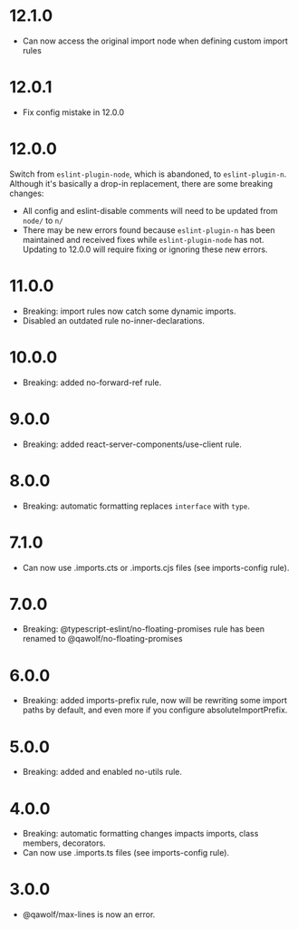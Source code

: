 # 12.1.0

- Can now access the original import node when defining custom import rules

# 12.0.1

- Fix config mistake in 12.0.0

# 12.0.0

Switch from `eslint-plugin-node`, which is abandoned, to `eslint-plugin-n`. Although it's basically a drop-in replacement, there are some breaking changes:

- All config and eslint-disable comments will need to be updated from `node/` to `n/`
- There may be new errors found because `eslint-plugin-n` has been maintained and received fixes while `eslint-plugin-node` has not. Updating to 12.0.0 will require fixing or ignoring these new errors.

# 11.0.0

- Breaking: import rules now catch some dynamic imports.
- Disabled an outdated rule no-inner-declarations.

# 10.0.0

- Breaking: added no-forward-ref rule.

# 9.0.0

- Breaking: added react-server-components/use-client rule.

# 8.0.0

- Breaking: automatic formatting replaces `interface` with `type`.

# 7.1.0

- Can now use .imports.cts or .imports.cjs files (see imports-config rule).

# 7.0.0

- Breaking: @typescript-eslint/no-floating-promises rule has been renamed to @qawolf/no-floating-promises

# 6.0.0

- Breaking: added imports-prefix rule, now will be rewriting some import paths by default, and even more if you configure absoluteImportPrefix.

# 5.0.0

- Breaking: added and enabled no-utils rule.

# 4.0.0

- Breaking: automatic formatting changes impacts imports, class members, decorators.
- Can now use .imports.ts files (see imports-config rule).

# 3.0.0

- @qawolf/max-lines is now an error.
